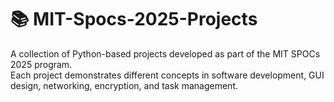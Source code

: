 # 📚 MIT-Spocs-2025-Projects

A collection of Python-based projects developed as part of the MIT SPOCs 2025 program.  
Each project demonstrates different concepts in software development, GUI design, networking, encryption, and task management.
